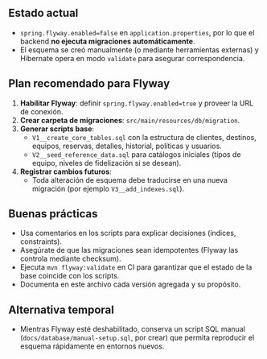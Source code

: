 ## Estado actual
- `spring.flyway.enabled=false` en `application.properties`, por lo que el backend **no ejecuta migraciones automáticamente**.
- El esquema se creó manualmente (o mediante herramientas externas) y Hibernate opera en modo `validate` para asegurar correspondencia.

## Plan recomendado para Flyway
1. **Habilitar Flyway**: definir `spring.flyway.enabled=true` y proveer la URL de conexión.
2. **Crear carpeta de migraciones**: `src/main/resources/db/migration`.
3. **Generar scripts base**:
   - `V1__create_core_tables.sql` con la estructura de clientes, destinos, equipos, reservas, detalles, historial, políticas y usuarios.
   - `V2__seed_reference_data.sql` para catálogos iniciales (tipos de equipo, niveles de fidelización si se desean).
4. **Registrar cambios futuros**:
   - Toda alteración de esquema debe traducirse en una nueva migración (por ejemplo `V3__add_indexes.sql`).

## Buenas prácticas
- Usa comentarios en los scripts para explicar decisiones (índices, constraints).
- Asegúrate de que las migraciones sean idempotentes (Flyway las controla mediante checksum).
- Ejecuta `mvn flyway:validate` en CI para garantizar que el estado de la base coincide con los scripts.
- Documenta en este archivo cada versión agregada y su propósito.

## Alternativa temporal
- Mientras Flyway esté deshabilitado, conserva un script SQL manual (`docs/database/manual-setup.sql`, por crear) que permita reproducir el esquema rápidamente en entornos nuevos.
